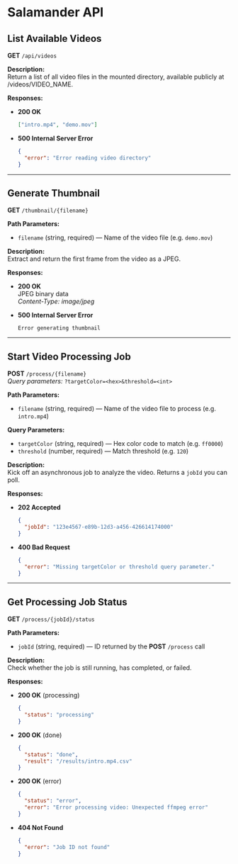 # Salamander API

## List Available Videos

**GET** `/api/videos`

**Description:**  
Return a list of all video files in the mounted directory, available publicly at /videos/VIDEO_NAME.

**Responses:**

- **200 OK**

  ```json
  ["intro.mp4", "demo.mov"]
  ```

- **500 Internal Server Error**

  ```json
  {
    "error": "Error reading video directory"
  }
  ```

---

## Generate Thumbnail

**GET** `/thumbnail/{filename}`

**Path Parameters:**

- `filename` (string, required) — Name of the video file (e.g. `demo.mov`)

**Description:**  
Extract and return the first frame from the video as a JPEG.

**Responses:**

- **200 OK**  
  JPEG binary data  
  _Content-Type: image/jpeg_

- **500 Internal Server Error**

  ```
  Error generating thumbnail
  ```

---

## Start Video Processing Job

**POST** `/process/{filename}`  
_Query parameters:_ `?targetColor=<hex>&threshold=<int>`

**Path Parameters:**

- `filename` (string, required) — Name of the video file to process (e.g. `intro.mp4`)

**Query Parameters:**

- `targetColor` (string, required) — Hex color code to match (e.g. `ff0000`)
- `threshold`   (number, required) — Match threshold (e.g. `120`)

**Description:**  
Kick off an asynchronous job to analyze the video. Returns a `jobId` you can poll.

**Responses:**

- **202 Accepted**

  ```json
  {
    "jobId": "123e4567-e89b-12d3-a456-426614174000"
  }
  ```

- **400 Bad Request**

  ```json
  {
    "error": "Missing targetColor or threshold query parameter."
  }
  ```

---

## Get Processing Job Status

**GET** `/process/{jobId}/status`

**Path Parameters:**

- `jobId` (string, required) — ID returned by the **POST** `/process` call

**Description:**  
Check whether the job is still running, has completed, or failed.

**Responses:**

- **200 OK** (processing)

  ```json
  {
    "status": "processing"
  }
  ```

- **200 OK** (done)

  ```json
  {
    "status": "done",
    "result": "/results/intro.mp4.csv"
  }
  ```

- **200 OK** (error)

  ```json
  {
    "status": "error",
    "error": "Error processing video: Unexpected ffmpeg error"
  }
  ```

- **404 Not Found**

  ```json
  {
    "error": "Job ID not found"
  }
  ```
